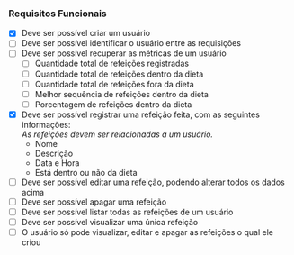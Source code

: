 ### Requisitos Funcionais

- [x] Deve ser possível criar um usuário
- [ ] Deve ser possível identificar o usuário entre as requisições
- [ ] Deve ser possível recuperar as métricas de um usuário
  - [ ] Quantidade total de refeições registradas
  - [ ] Quantidade total de refeições dentro da dieta
  - [ ] Quantidade total de refeições fora da dieta
  - [ ] Melhor sequência de refeições dentro da dieta
  - [ ] Porcentagem de refeições dentro da dieta
- [x] Deve ser possível registrar uma refeição feita, com as seguintes informações:  
    *As refeições devem ser relacionadas a um usuário.*
  - Nome
  - Descrição
  - Data e Hora
  - Está dentro ou não da dieta
- [ ] Deve ser possível editar uma refeição, podendo alterar todos os dados acima
- [ ] Deve ser possível apagar uma refeição
- [ ] Deve ser possível listar todas as refeições de um usuário
- [ ] Deve ser possível visualizar uma única refeição
- [ ] O usuário só pode visualizar, editar e apagar as refeições o qual ele criou
